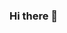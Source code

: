 ### Hi there 👋

<!--
**volkan4242/volkan4242** is a ✨ _special_ ✨ repository because its `README.md` (this file) appears on your GitHub profile.

- 🔭 I’m currently working on an AWS/DevOps Engineer NioyaTech.
- 🌱 I’m currently learning Azure Cloud, Terraform, Azure DevOps, Ansible,Jenkins,Kubernetes and Docker.

### Languages & Tools 🛠

![Python](https://img.shields.io/badge/-Python-05122A?style=flat&logo=python)&nbsp;
![Shell](https://img.shields.io/badge/Shell-05122A?style=flat&logo=gnu-bash&logoColor=white)&nbsp;
![Markdown](https://img.shields.io/badge/-Markdown-05122A?style=flat&logo=markdown)&nbsp;
![Docker](https://img.shields.io/badge/-Docker-05122A?style=flat&logo=docker)&nbsp;
![Kubernetes](https://img.shields.io/badge/-Kubernetes-05122A?style=flat&logo=kubernetes)&nbsp;
![Helm](https://img.shields.io/badge/-Helm-05122A?style=flat&logo=helm)&nbsp;
![Linux](https://img.shields.io/badge/-Linux-05122A?style=flat&logo=linux&logoColor=white)&nbsp;
